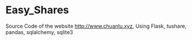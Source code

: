 # Easy_Shares
Source Code of the website http://www.chuanlu.xyz,
Using Flask, tushare, pandas, sqlalchemy, sqlite3
